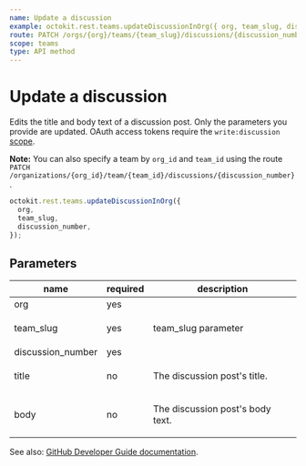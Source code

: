 ```yaml
---
name: Update a discussion
example: octokit.rest.teams.updateDiscussionInOrg({ org, team_slug, discussion_number })
route: PATCH /orgs/{org}/teams/{team_slug}/discussions/{discussion_number}
scope: teams
type: API method
---
```


# Update a discussion

Edits the title and body text of a discussion post. Only the parameters you provide are updated. OAuth access tokens require the `write:discussion` [scope](https://docs.github.com/apps/building-oauth-apps/understanding-scopes-for-oauth-apps/).

**Note:** You can also specify a team by `org_id` and `team_id` using the route `PATCH /organizations/{org_id}/team/{team_id}/discussions/{discussion_number}`.

```js
octokit.rest.teams.updateDiscussionInOrg({
  org,
  team_slug,
  discussion_number,
});
```

## Parameters

<table>
  <thead>
    <tr>
      <th>name</th>
      <th>required</th>
      <th>description</th>
    </tr>
  </thead>
  <tbody>
    <tr><td>org</td><td>yes</td><td>

</td></tr>
<tr><td>team_slug</td><td>yes</td><td>

team_slug parameter

</td></tr>
<tr><td>discussion_number</td><td>yes</td><td>

</td></tr>
<tr><td>title</td><td>no</td><td>

The discussion post's title.

</td></tr>
<tr><td>body</td><td>no</td><td>

The discussion post's body text.

</td></tr>
  </tbody>
</table>

See also: [GitHub Developer Guide documentation](https://docs.github.com/rest/reference/teams#update-a-discussion).
